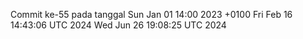 Commit ke-55 pada tanggal Sun Jan 01 14:00 2023 +0100
Fri Feb 16 14:43:06 UTC 2024
Wed Jun 26 19:08:25 UTC 2024
